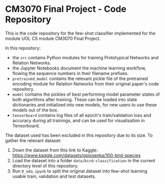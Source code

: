 # CM3070 Final Project - Code Repository

This is the code repository for the few-shot classifier implemented for the module UOL CS module
CM3070 Final Project.

In this repository:
- the `src` contains Python modules for training Prototypical Networks and Relation Networks.
- the Jupyter Notebooks document the machine learning workflow, flowing the sequence numbers in their filename prefixes.
- `pretrained_model` contains the relevant pickle file of the pretrained encoding module for Relation Networks from their original paper's code repository.
- `model` contains the pickles of best performing model parameter states of both algorithms after training. These can be loaded into state dictionaries and initialized into new models, for new users to use these models out of the box.
- `tensorboard` contains log files of all epoch's train/validation loss and accuracy during all trainings, and can be used for visualisation in Tensorboard.

The dataset used has been excluded in this repository due to its size. To gather the relevant dataset:
1. Down the dataset from this link to Kaggle: https://www.kaggle.com/datasets/gpiosenka/100-bird-species
2. Load the dataset into a folder `data/bird-classification` in the current directory level of this repository.
3. Run `0_eda.ipynb` to split the original dataset into few-shot learning usable train, validation and test datasets.


